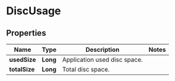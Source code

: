 
# DiscUsage

## Properties
Name | Type | Description | Notes
------------ | ------------- | ------------- | -------------
**usedSize** | **Long** | Application used disc space. | 
**totalSize** | **Long** | Total disc space. | 



